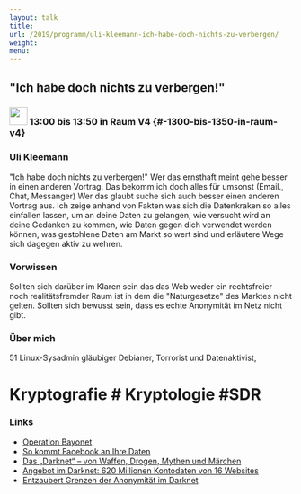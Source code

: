 ```yaml
---
layout: talk
title:
url: /2019/programm/uli-kleemann-ich-habe-doch-nichts-zu-verbergen/
weight:
menu:
---
```

## "Ich habe doch nichts zu verbergen!"

### <img height = "32" src="../../../images/talk.svg"> 13:00 bis 13:50 in Raum V4 {#-1300-bis-1350-in-raum-v4}

### Uli Kleemann

"Ich habe doch nichts zu verbergen!" Wer das ernsthaft meint gehe besser in einen anderen Vortrag. Das bekomm ich doch alles für umsonst (Email., Chat, Messanger) Wer das glaubt suche sich auch besser einen anderen Vortrag aus. Ich zeige anhand von Fakten was sich die Datenkraken so alles einfallen lassen, um an deine Daten zu gelangen, wie versucht wird an deine Gedanken zu kommen, wie Daten gegen dich verwendet werden können, was gestohlene Daten  am Markt so wert sind und erläutere Wege sich dagegen aktiv zu wehren.

### Vorwissen

Sollten sich darüber im Klaren sein das das Web weder ein rechtsfreier noch realitätsfremder Raum ist in dem die "Naturgesetze" des Marktes nicht gelten. Sollten sich bewusst sein, dass es echte Anonymität im Netz nicht gibt.

### Über mich

51 Linux-Sysadmin gläubiger Debianer, Torrorist und Datenaktivist,  
# Kryptografie # Kryptologie #SDR 

### Links

- <a href="https://de.wikipedia.org/wiki/Operation_Bayonet_(Darknet)" target="_blank">Operation Bayonet</a>
- <a href="https://www.zdf.de/nachrichten/heute/so-kommt-facebook-an-ihre-daten-listicle-102.html" target="_blank">So kommt Facebook an Ihre Daten</a>
- <a href="https://www.anwalt.de/rechtstipps/das-darknet-von-waffen-drogen-mythen-und-maerchen_084637.html" target="_blank">Das „Darknet“ – von Waffen, Drogen, Mythen und Märchen</a>
- <a href="https://www.zdnet.de/88353711/angebot-im-darknet-620-millionen-kontodaten-von-16-websites/" target="_blank">Angebot im Darknet: 620 Millionen Kontodaten von 16 Websites</a>
- <a href="https://www.heise.de/select/ix/2017/7/1499360316711279" target="_blank">Entzaubert Grenzen der Anonymität im Darknet</a>